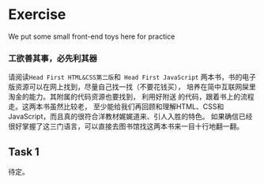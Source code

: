 # Exercise
We put some small front-end toys here for practice

### 工欲善其事，必先利其器
请阅读`Head First HTML&CSS第二版`和` Head First JavaScript`
两本书，书的电子版资源可以在网上找到，尽量自己找一找（不要花钱买），
培养在简中互联网屎里淘金的能力。其附属的代码资源也要找到，
利用好附送 的代码，跟着书上的流程走。这两本书虽然比较老，
至少能给我们再回顾和理解HTML、CSS和JavaScript，而且真的很符合洋教材娓娓道来、引人入胜的特色。
如果确信已经很好掌握了这三门语言，可以直接去图书馆找这两本书来一目十行地翻一翻。
## Task 1
待定。